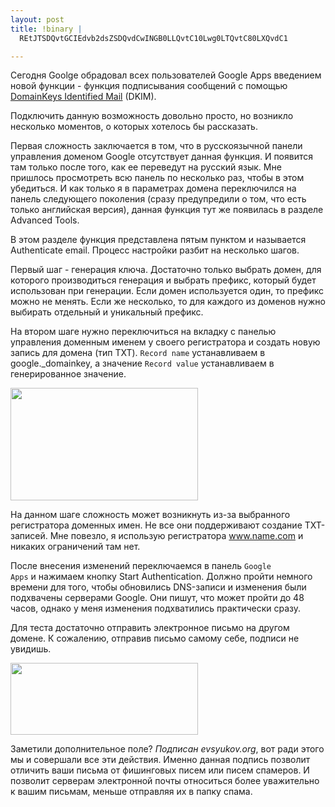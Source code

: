 ```yaml
--- 
layout: post
title: !binary |
  REtJTSDQvtGCIEdvb2dsZSDQvdCwINGB0LLQvtC10Lwg0LTQvtC80LXQvdC1

---
```

Сегодня Goolge обрадовал всех пользователей Google Apps введением новой функции - функция подписывания сообщений с помощью <a href="http://www.dkim.org/">DomainKeys Identified Mail</a> (DKIM).

Подключить данную возможность довольно просто, но возникло несколько моментов, о которых хотелось бы рассказать.
<!--more-->
Первая сложность заключается в том, что в русскоязычной панели управления доменом Google отсутствует данная функция. И появится там только после того, как ее переведут на русский язык. Мне пришлось просмотреть всю панель по несколько раз, чтобы в этом убедиться. И как только я в параметрах домена переключился на панель следующего поколения (сразу предупредили о том, что есть только английская версия), данная функция тут же появилась в разделе Advanced Tools.

В этом разделе функция представлена пятым пунктом и называется Authenticate email. Процесс настройки разбит на несколько шагов. 

Первый шаг - генерация ключа. Достаточно только выбрать домен, для которого производиться генерация и выбрать префикс, который будет использован при генерации. Если домен используется один, то префикс можно не менять. Если же несколько, то для каждого из доменов нужно выбирать отдельный и уникальный префикс. 

На втором шаге нужно переключиться на вкладку с панелью управления доменным именем у своего регистратора и создать новую запись для домена (тип TXT). <code>Record name</code> устанавливаем в google._domainkey, а значение 
<code>Record value</code> устанавливаем в генерированное значение.

<a href="http://static.juev.ru/2011/01/google_apps.jpg"><img src="http://static.juev.ru/2011/01/google_apps-300x180.jpg" alt="" title="google_apps" width="300" height="180" class="aligncenter size-medium wp-image-1312" /></a>

На данном шаге сложность может возникнуть из-за выбранного регистратора доменных имен. Не все они поддерживают создание TXT-записей. Мне повезло, я использую регистратора <a href="http://www.name.com">www.name.com</a> и никаких ограничений там нет. 

После внесения изменений переключаемся в панель <code>Google Apps</code> и нажимаем кнопку Start Authentication. Должно пройти немного времени для того, чтобы обновились DNS-записи и изменения были подхвачены серверами Google. Они пишут, что может пройти до 48 часов, однако у меня изменения подхватились практически сразу. 

Для теста достаточно отправить электронное письмо на другом домене. К сожалению, отправив письмо самому себе, подписи не увидишь. 

<a href="http://static.juev.ru/2011/01/email.png"><img src="http://static.juev.ru/2011/01/email-300x115.png" alt="" title="email" width="300" height="115" class="aligncenter size-medium wp-image-1313" /></a>

Заметили дополнительное поле? <em>Подписан evsyukov.org</em>, вот ради этого мы и совершали все эти действия. Именно данная подпись позволит отличить ваши письма от фишинговых писем или писем спамеров. И позволит серверам электронной почты относиться более уважительно к вашим письмам, меньше отправляя их в папку спама.
